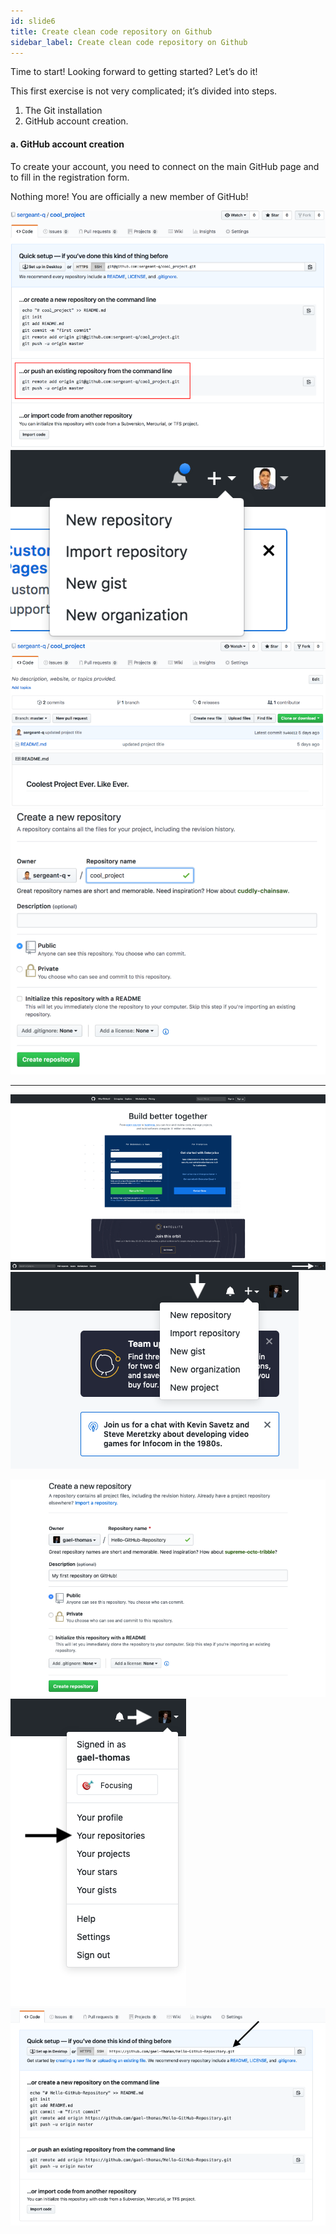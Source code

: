 ```yaml
---
id: slide6
title: Create clean code repository on Github
sidebar_label: Create clean code repository on Github
---
```



Time to start!
Looking forward to getting started?
Let’s do it!

This first exercise is not very complicated; it’s divided into  steps.
1) The Git installation
2) GitHub account creation.

#### a. GitHub account creation

To create your account, you need to connect on the main GitHub page and to fill in the registration form.

Nothing more! You are officially a new member of GitHub!




![xxx](https://raw.githubusercontent.com/ChickenKyiv/awesome-git-article/master/img/01-created-repository-help.png)
![xxx](https://raw.githubusercontent.com/ChickenKyiv/awesome-git-article/master/img/02-github-new-repository-dropdown.png)
![xxx](https://raw.githubusercontent.com/ChickenKyiv/awesome-git-article/master/img/04-github-empty-repository.png)
![xxx](https://raw.githubusercontent.com/ChickenKyiv/awesome-git-article/master/img/06-create-new-repository-form.png)


---


![xxx](https://raw.githubusercontent.com/ChickenKyiv/awesome-git-article/master/img/b-02-github-signin.png)
![xxx](https://raw.githubusercontent.com/ChickenKyiv/awesome-git-article/master/img/b-03-new-repo-drowpdown.png)
![xxx](https://raw.githubusercontent.com/ChickenKyiv/awesome-git-article/master/img/b-04-new-repository-dropdown.png)

![xxx](https://raw.githubusercontent.com/ChickenKyiv/awesome-git-article/master/img/b-05-new-repo-form.png)
![xxx](https://raw.githubusercontent.com/ChickenKyiv/awesome-git-article/master/img/b-06-profile-dropdown.png)
![xxx](https://raw.githubusercontent.com/ChickenKyiv/awesome-git-article/master/img/b-07-empty-repository.png)
